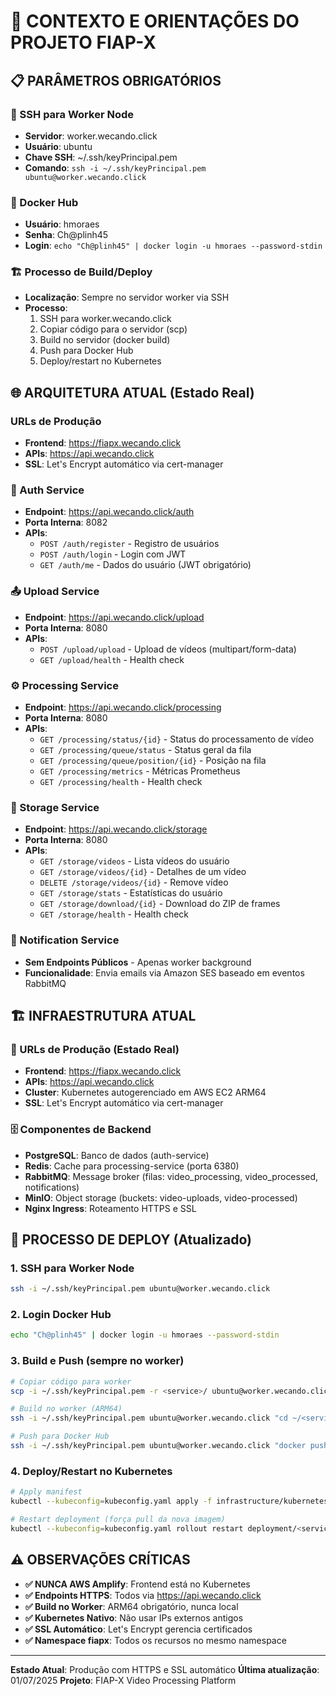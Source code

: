 # 🎯 CONTEXTO E ORIENTAÇÕES DO PROJETO FIAP-X

## 📋 PARÂMETROS OBRIGATÓRIOS

### 🔗 SSH para Worker Node
- **Servidor**: worker.wecando.click
- **Usuário**: ubuntu
- **Chave SSH**: ~/.ssh/keyPrincipal.pem
- **Comando**: `ssh -i ~/.ssh/keyPrincipal.pem ubuntu@worker.wecando.click`

### 🐳 Docker Hub
- **Usuário**: hmoraes
- **Senha**: Ch@plinh45
- **Login**: `echo "Ch@plinh45" | docker login -u hmoraes --password-stdin`

### 🏗️ Processo de Build/Deploy
- **Localização**: Sempre no servidor worker via SSH
- **Processo**:
  1. SSH para worker.wecando.click
  2. Copiar código para o servidor (scp)
  3. Build no servidor (docker build)
  4. Push para Docker Hub
  5. Deploy/restart no Kubernetes

## 🌐 ARQUITETURA ATUAL (Estado Real)

### URLs de Produção
- **Frontend**: https://fiapx.wecando.click
- **APIs**: https://api.wecando.click
- **SSL**: Let's Encrypt automático via cert-manager

### 🔐 Auth Service
- **Endpoint**: https://api.wecando.click/auth
- **Porta Interna**: 8082
- **APIs**:
  - `POST /auth/register` - Registro de usuários
  - `POST /auth/login` - Login com JWT
  - `GET /auth/me` - Dados do usuário (JWT obrigatório)
### 📤 Upload Service
- **Endpoint**: https://api.wecando.click/upload
- **Porta Interna**: 8080
- **APIs**:
  - `POST /upload/upload` - Upload de vídeos (multipart/form-data)
  - `GET /upload/health` - Health check

### ⚙️ Processing Service
- **Endpoint**: https://api.wecando.click/processing
- **Porta Interna**: 8080
- **APIs**:
  - `GET /processing/status/{id}` - Status do processamento de vídeo
  - `GET /processing/queue/status` - Status geral da fila
  - `GET /processing/queue/position/{id}` - Posição na fila
  - `GET /processing/metrics` - Métricas Prometheus
  - `GET /processing/health` - Health check

### 💾 Storage Service
- **Endpoint**: https://api.wecando.click/storage
- **Porta Interna**: 8080
- **APIs**:
  - `GET /storage/videos` - Lista vídeos do usuário
  - `GET /storage/videos/{id}` - Detalhes de um vídeo
  - `DELETE /storage/videos/{id}` - Remove vídeo
  - `GET /storage/stats` - Estatísticas do usuário
  - `GET /storage/download/{id}` - Download do ZIP de frames
  - `GET /storage/health` - Health check

### 📧 Notification Service
- **Sem Endpoints Públicos** - Apenas worker background
- **Funcionalidade**: Envia emails via Amazon SES baseado em eventos RabbitMQ
## 🏗️ INFRAESTRUTURA ATUAL

### 🎯 URLs de Produção (Estado Real)
- **Frontend**: https://fiapx.wecando.click
- **APIs**: https://api.wecando.click
- **Cluster**: Kubernetes autogerenciado em AWS EC2 ARM64
- **SSL**: Let's Encrypt automático via cert-manager

### 🗄️ Componentes de Backend
- **PostgreSQL**: Banco de dados (auth-service)
- **Redis**: Cache para processing-service (porta 6380)
- **RabbitMQ**: Message broker (filas: video_processing, video_processed, notifications)
- **MinIO**: Object storage (buckets: video-uploads, video-processed)
- **Nginx Ingress**: Roteamento HTTPS e SSL

## 🚀 PROCESSO DE DEPLOY (Atualizado)

### 1. SSH para Worker Node
```bash
ssh -i ~/.ssh/keyPrincipal.pem ubuntu@worker.wecando.click
```

### 2. Login Docker Hub
```bash
echo "Ch@plinh45" | docker login -u hmoraes --password-stdin
```

### 3. Build e Push (sempre no worker)
```bash
# Copiar código para worker
scp -i ~/.ssh/keyPrincipal.pem -r <service>/ ubuntu@worker.wecando.click:~/

# Build no worker (ARM64)
ssh -i ~/.ssh/keyPrincipal.pem ubuntu@worker.wecando.click "cd ~/<service> && docker build -t hmoraes/<service>:latest ."

# Push para Docker Hub
ssh -i ~/.ssh/keyPrincipal.pem ubuntu@worker.wecando.click "docker push hmoraes/<service>:latest"
```

### 4. Deploy/Restart no Kubernetes
```bash
# Apply manifest
kubectl --kubeconfig=kubeconfig.yaml apply -f infrastructure/kubernetes/<service>/

# Restart deployment (força pull da nova imagem)
kubectl --kubeconfig=kubeconfig.yaml rollout restart deployment/<service> -n fiapx
```

## ⚠️ OBSERVAÇÕES CRÍTICAS

- **✅ NUNCA AWS Amplify**: Frontend está no Kubernetes
- **✅ Endpoints HTTPS**: Todos via https://api.wecando.click
- **✅ Build no Worker**: ARM64 obrigatório, nunca local
- **✅ Kubernetes Nativo**: Não usar IPs externos antigos
- **✅ SSL Automático**: Let's Encrypt gerencia certificados
- **✅ Namespace fiapx**: Todos os recursos no mesmo namespace

---
**Estado Atual**: Produção com HTTPS e SSL automático
**Última atualização**: 01/07/2025
**Projeto**: FIAP-X Video Processing Platform
